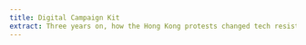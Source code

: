 ```yaml
---
title: Digital Campaign Kit
extract: Three years on, how the Hong Kong protests changed tech resistance.
---
```


